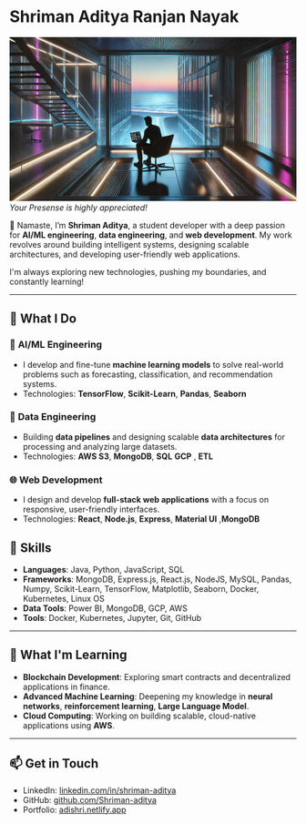 # Shriman Aditya Ranjan Nayak

![life.png](https://github.com/Shri-adi31/Shri-adi31/blob/72532af204902e39deecb39edcce12ccf576ea43/life.png)
*Your Presense is highly appreciated!*

🙏 Namaste, I’m **Shriman Aditya**, a student developer with a deep passion for **AI/ML engineering**, **data engineering**, and **web development**. My work revolves around building intelligent systems, designing scalable architectures, and developing user-friendly web applications.  

I'm always exploring new technologies, pushing my boundaries, and constantly learning!

---

## 🔧 **What I Do**

### 🧠 **AI/ML Engineering**
- I develop and fine-tune **machine learning models** to solve real-world problems such as forecasting, classification, and recommendation systems.
- Technologies: **TensorFlow**, **Scikit-Learn**, **Pandas**, **Seaborn**

### 💾 **Data Engineering**
- Building **data pipelines** and designing scalable **data architectures** for processing and analyzing large datasets.
- Technologies: **AWS S3**, **MongoDB**, **SQL** **GCP** , **ETL**

### 🌐 **Web Development**
- I design and develop **full-stack web applications** with a focus on responsive, user-friendly interfaces.
- Technologies: **React**, **Node.js**, **Express**, **Material UI** ,**MongoDB**


## 💼 **Skills**

- **Languages**: Java, Python, JavaScript, SQL
- **Frameworks**: MongoDB, Express.js, React.js, NodeJS, MySQL, Pandas, Numpy, Scikit-Learn, TensorFlow, Matplotlib, Seaborn, Docker, Kubernetes, Linux OS
- **Data Tools**: Power BI, MongoDB, GCP, AWS 
- **Tools**: Docker, Kubernetes, Jupyter, Git, GitHub

---

## 🌱 **What I'm Learning**

- **Blockchain Development**: Exploring smart contracts and decentralized applications in finance.
- **Advanced Machine Learning**: Deepening my knowledge in **neural networks**, **reinforcement learning**, **Large Language Model**.
- **Cloud Computing**: Working on building scalable, cloud-native applications using **AWS**.

---

## 📫 **Get in Touch**

- LinkedIn: [linkedin.com/in/shriman-aditya](https://linkedin.com/in/shriman-aditya)
- GitHub: [github.com/Shriman-aditya](https://github.com/Shriman-aditya)
- Portfolio: [adishri.netlify.app](https://adishri.netlify.app)


